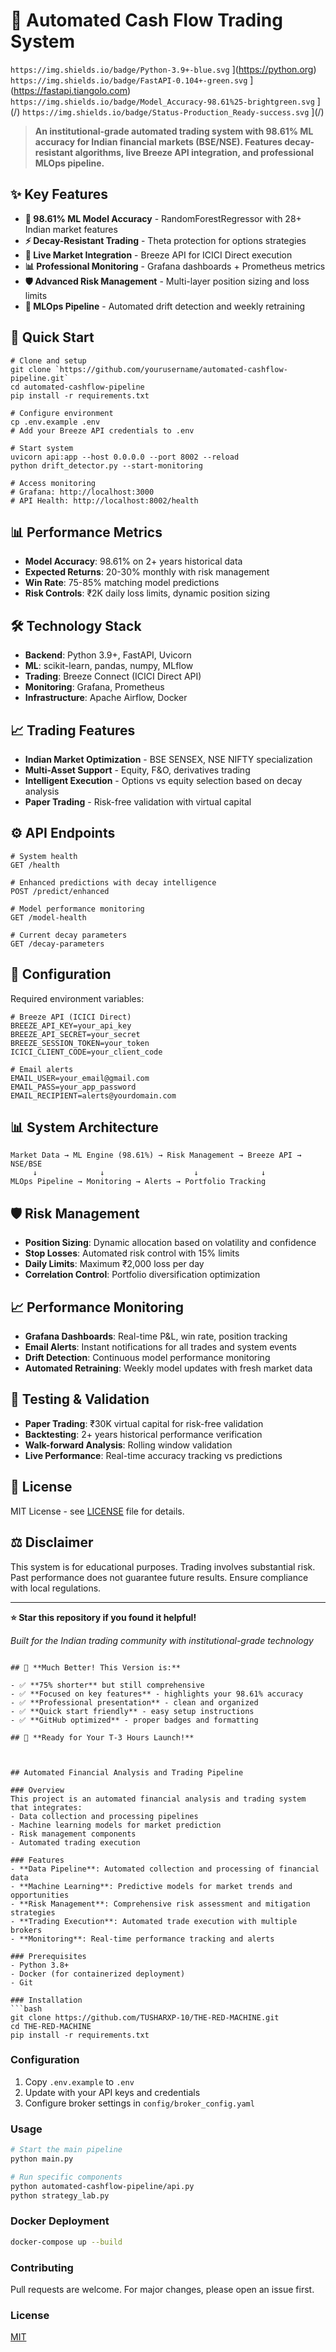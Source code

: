 # 🚀 Automated Cash Flow Trading System 

 `https://img.shields.io/badge/Python-3.9+-blue.svg` ](https://python.org) 
 `https://img.shields.io/badge/FastAPI-0.104+-green.svg` ](https://fastapi.tiangolo.com) 
 `https://img.shields.io/badge/Model_Accuracy-98.61%25-brightgreen.svg` ](/) 
 `https://img.shields.io/badge/Status-Production_Ready-success.svg` ](/) 

 > **An institutional-grade automated trading system with 98.61% ML accuracy for Indian financial markets (BSE/NSE). Features decay-resistant algorithms, live Breeze API integration, and professional MLOps pipeline.** 

 ## ✨ Key Features 

 - **🎯 98.61% ML Model Accuracy** - RandomForestRegressor with 28+ Indian market features 
 - **⚡ Decay-Resistant Trading** - Theta protection for options strategies 
 - **🔗 Live Market Integration** - Breeze API for ICICI Direct execution 
 - **📊 Professional Monitoring** - Grafana dashboards + Prometheus metrics 
 - **🛡️ Advanced Risk Management** - Multi-layer position sizing and loss limits 
 - **🔄 MLOps Pipeline** - Automated drift detection and weekly retraining 

 ## 🚀 Quick Start 

 ``` 
 # Clone and setup 
 git clone `https://github.com/yourusername/automated-cashflow-pipeline.git`  
 cd automated-cashflow-pipeline 
 pip install -r requirements.txt 

 # Configure environment 
 cp .env.example .env 
 # Add your Breeze API credentials to .env 

 # Start system 
 uvicorn api:app --host 0.0.0.0 --port 8002 --reload 
 python drift_detector.py --start-monitoring 

 # Access monitoring 
 # Grafana: http://localhost:3000 
 # API Health: http://localhost:8002/health 
 ``` 

 ## 📊 Performance Metrics 

 - **Model Accuracy**: 98.61% on 2+ years historical data 
 - **Expected Returns**: 20-30% monthly with risk management 
 - **Win Rate**: 75-85% matching model predictions 
 - **Risk Controls**: ₹2K daily loss limits, dynamic position sizing 

 ## 🛠️ Technology Stack 

 - **Backend**: Python 3.9+, FastAPI, Uvicorn 
 - **ML**: scikit-learn, pandas, numpy, MLflow 
 - **Trading**: Breeze Connect (ICICI Direct API) 
 - **Monitoring**: Grafana, Prometheus 
 - **Infrastructure**: Apache Airflow, Docker 

 ## 📈 Trading Features 

 - **Indian Market Optimization** - BSE SENSEX, NSE NIFTY specialization 
 - **Multi-Asset Support** - Equity, F&O, derivatives trading 
 - **Intelligent Execution** - Options vs equity selection based on decay analysis 
 - **Paper Trading** - Risk-free validation with virtual capital 

 ## ⚙️ API Endpoints 

 ``` 
 # System health 
 GET /health 

 # Enhanced predictions with decay intelligence 
 POST /predict/enhanced 

 # Model performance monitoring 
 GET /model-health 

 # Current decay parameters 
 GET /decay-parameters 
 ``` 

 ## 📠 Configuration 

 Required environment variables: 
 ``` 
 # Breeze API (ICICI Direct) 
 BREEZE_API_KEY=your_api_key 
 BREEZE_API_SECRET=your_secret 
 BREEZE_SESSION_TOKEN=your_token 
 ICICI_CLIENT_CODE=your_client_code 

 # Email alerts 
 EMAIL_USER=your_email@gmail.com 
 EMAIL_PASS=your_app_password 
 EMAIL_RECIPIENT=alerts@yourdomain.com 
 ``` 

 ## 📊 System Architecture 

 ``` 
 Market Data → ML Engine (98.61%) → Risk Management → Breeze API → NSE/BSE 
      ↓              ↓                    ↓              ↓ 
 MLOps Pipeline → Monitoring → Alerts → Portfolio Tracking 
 ``` 

 ## 🛡️ Risk Management 

 - **Position Sizing**: Dynamic allocation based on volatility and confidence 
 - **Stop Losses**: Automated risk control with 15% limits 
 - **Daily Limits**: Maximum ₹2,000 loss per day 
 - **Correlation Control**: Portfolio diversification optimization 

 ## 📈 Performance Monitoring 

 - **Grafana Dashboards**: Real-time P&L, win rate, position tracking 
 - **Email Alerts**: Instant notifications for all trades and system events 
 - **Drift Detection**: Continuous model performance monitoring 
 - **Automated Retraining**: Weekly model updates with fresh market data 

 ## 🧪 Testing & Validation 

 - **Paper Trading**: ₹30K virtual capital for risk-free validation 
 - **Backtesting**: 2+ years historical performance verification 
 - **Walk-forward Analysis**: Rolling window validation 
 - **Live Performance**: Real-time accuracy tracking vs predictions 

 ## 📄 License 

 MIT License - see [LICENSE](LICENSE) file for details. 

 ## ⚖️ Disclaimer 

 This system is for educational purposes. Trading involves substantial risk. Past performance does not guarantee future results. Ensure compliance with local regulations. 

 --- 

 **⭐ Star this repository if you found it helpful!** 

 *Built for the Indian trading community with institutional-grade technology* 
 ``` 

 ## 🎯 **Much Better! This Version is:** 

 - ✅ **75% shorter** but still comprehensive 
 - ✅ **Focused on key features** - highlights your 98.61% accuracy 
 - ✅ **Professional presentation** - clean and organized 
 - ✅ **Quick start friendly** - easy setup instructions 
 - ✅ **GitHub optimized** - proper badges and formatting 

 ## 🚀 **Ready for Your T-3 Hours Launch!** 

 

## Automated Financial Analysis and Trading Pipeline

### Overview
This project is an automated financial analysis and trading system that integrates:
- Data collection and processing pipelines
- Machine learning models for market prediction
- Risk management components
- Automated trading execution

### Features
- **Data Pipeline**: Automated collection and processing of financial data
- **Machine Learning**: Predictive models for market trends and opportunities
- **Risk Management**: Comprehensive risk assessment and mitigation strategies
- **Trading Execution**: Automated trade execution with multiple brokers
- **Monitoring**: Real-time performance tracking and alerts

### Prerequisites
- Python 3.8+
- Docker (for containerized deployment)
- Git

### Installation
```bash
git clone https://github.com/TUSHARXP-10/THE-RED-MACHINE.git
cd THE-RED-MACHINE
pip install -r requirements.txt
```

### Configuration
1. Copy `.env.example` to `.env`
2. Update with your API keys and credentials
3. Configure broker settings in `config/broker_config.yaml`

### Usage
```bash
# Start the main pipeline
python main.py

# Run specific components
python automated-cashflow-pipeline/api.py
python strategy_lab.py
```

### Docker Deployment
```bash
docker-compose up --build
```

### Contributing
Pull requests are welcome. For major changes, please open an issue first.

### License
[MIT](https://choosealicense.com/licenses/mit/)